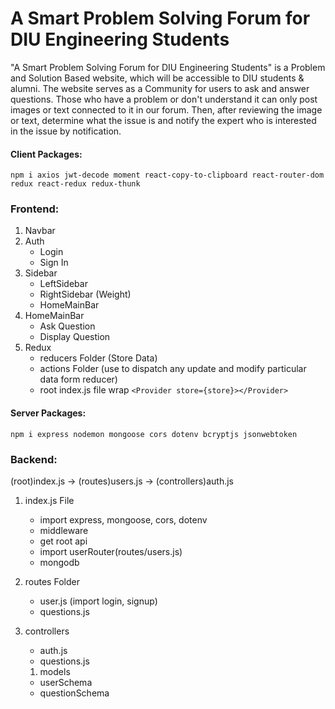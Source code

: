 # A Smart Problem Solving Forum for DIU Engineering Students

"A Smart Problem Solving Forum for DIU Engineering Students" is a Problem and Solution Based website, which will be accessible to DIU students & alumni. The website serves as a Community for users to ask and answer questions. Those who have a problem or don't understand it can only post images or text connected to it in our forum. Then, after reviewing the image or text, determine what the issue is and notify the expert who is interested in the issue by notification.

#### Client Packages:

`npm i axios jwt-decode moment react-copy-to-clipboard react-router-dom redux react-redux redux-thunk`

### Frontend:

1. Navbar
1. Auth
   - Login
   - Sign In
1. Sidebar
   - LeftSidebar
   - RightSidebar (Weight)
   - HomeMainBar
1. HomeMainBar
   - Ask Question
   - Display Question
1. Redux
   - reducers Folder (Store Data)
   - actions Folder (use to dispatch any update and modify particular data form reducer)
   - root index.js file wrap `<Provider store={store}></Provider>`

#### Server Packages:

`npm i express nodemon mongoose cors dotenv bcryptjs jsonwebtoken`

### Backend:

(root)index.js -> (routes)users.js -> (controllers)auth.js

1. index.js File
   - import express, mongoose, cors, dotenv
   - middleware
   - get root api
   - import userRouter(routes/users.js)
   - mongodb
1. routes Folder
   - user.js (import login, signup)
   - questions.js
1. controllers

   - auth.js
   - questions.js

   1. models

   - userSchema
   - questionSchema
